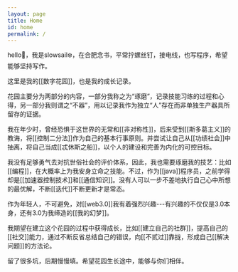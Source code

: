 ```yaml
---
layout: page
title: Home
id: home
permalink: /
---
```


hello👋，我是slowsail❄️，在合肥念书，平常拧螺丝钉，接电线，也写程序，希望能够坚持写作。

这里是我的[[数字花园]]，也是我的成长记录。

花园主要分为两部分的内容，一部分我称之为“琢磨”，记录技能习练的过程和心得，另一部分我则谓之“不器”，用以记录我作为独立“人”存在而非单独生产器具所留存的证据。

我在年少时，曾经恐惧于这世界的无常和[[非对称性]]，后来受到[[斯多葛主义]]的教诲，将[[控制二分法]]作为自己的基本行事原则。并尝试让自己从[[功绩社会]]中抽离，将自己当成[[忒休斯之船]]，以个人的建设和完善为内化的可控目标。

我没有足够勇气去对抗世俗社会的评价体系，因此，我也需要琢磨我的技艺：比如[[编程]]，在大概率上为我安身立命之技能。不过，作为[[java]]程序员，之前学得却是[[加速器控制技术]]和[[通信知识]]。没有人可以一步不差地执行自己心中所想的最优解，不断[[迭代]]不断更新才是常态。

作为年轻人，不可避免，对[[web3.0]]我有着强烈兴趣---有兴趣的不仅仅是3.0本身，还有3.0为我缔造的[[我的幻梦]]。

我期望在建立这个花园的过程中获得成长，比如[[建立自己的社群]]，提高自己的[[社交]]能力，通过不断反省总结自己的错误，向[[不贰过]]靠拢，形成自己[[解决问题]]的方法论。

留了很多坑，后期慢慢填。希望花园生长途中，能够与你们相伴。

